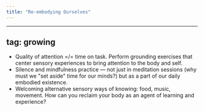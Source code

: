 ```yaml
---
title: "Re-embodying Ourselves"
---
```

---
tag: growing
---

- Quality of attention =/= time on task. Perform grounding exercises that 	center sensory experiences to bring attention to the body and self.
- Silence and mindfulness practice — not just in meditation sessions (why must we "set aside" time for our minds?) but as a part of our daily embodied existence.
- Welcoming alternative sensory ways of knowing: food, music, movement. How can you reclaim your body as an agent of learning and experience?
